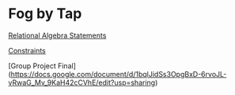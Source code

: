 # Fog by Tap

[Relational Algebra Statements](https://docs.google.com/document/d/1zhgJsuZkNlrnbXcvQyIzYtvu7pMDKLEVewDx8cFA2Vw/edit?usp=sharing)

[Constraints](https://docs.google.com/document/d/1PgTBPUa9q2_LIp74bDwUHJmeKVhuphERUhdqnGNlk5c/edit?usp=sharing)

[Group Project Final] (https://docs.google.com/document/d/1bqlJidSs3OpgBxD-6rvoJL-vRwaG_Mv_9KaH42cCVhE/edit?usp=sharing)
